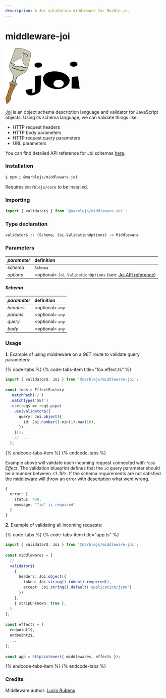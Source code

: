 ```yaml
---
description: A Joi validation middleware for Marble.js.
---
```


# middleware-joi

![](../.gitbook/assets/68747470733a2f2f7261772e6769746875622e636f6d2f686170696a732f6a6f692f6d61737465722f696d616765732f6a6f.png)

[Joi](https://github.com/hapijs/joi) is an object schema description language and validator for JavaScript objects. Using its schema language, we can validate things like:

* HTTP request headers
* HTTP body parameters
* HTTP request query parameters
* URL parameters

You can find detailed API reference for Joi schemas [here](https://github.com/hapijs/joi/blob/v13.6.0/API.md).

### Installation

```bash
$ npm i @marblejs/middleware-joi
```

Requires `@marblejs/core` to be installed.

### Importing

```typescript
import { validator$ } from '@marblejs/middleware-joi';
```

### Type declaration

```text
validator$ :: (Schema, Joi.ValidationOptions) -> Middleware
```

### **Parameters**

| _parameter_ | definition |
| :--- | :--- |
| _schema_ | `Schema` |
| _options_ | &lt;optional&gt; `Joi.ValidationOptions` \(see: [Joi API reference](https://github.com/hapijs/joi/blob/v13.6.0/API.md#joi)\) |

#### _**Schema**_

| _parameter_ | definition |
| :--- | :--- |
| _headers_ | &lt;optional&gt; `any` |
| _params_ | &lt;optional&gt; `any` |
| _query_ | &lt;optional&gt; `any` |
| _body_ | &lt;optional&gt; `any` |

### Usage

**1.** Example of using middleware on a _GET_ route to validate query parameters:

{% code-tabs %}
{% code-tabs-item title="foo.effect.ts" %}
```typescript
import { validator$, Joi } from '@marblejs/middleware-joi';

const foo$ = EffectFactory
  .matchPath('/')
  .matchType('GET')
  .use(req$ => req$.pipe(
    use(validator$({
      query: Joi.object({
        id: Joi.number().min(1).max(10),
      })
    }));
    // ...
  );
```
{% endcode-tabs-item %}
{% endcode-tabs %}

Example above will validate each incoming request connected with `foo$` _Effect_. The validation blueprint defines that the `id` query parameter should be a number between _&lt;1..10&gt;_. If the schema requirements are not satisfied the middleware will throw an error with description what went wrong.

```typescript
{
  error: {
    status: 400,
    message: '"id" is required'
  }
}
```

**2.** Example of validating all incoming requests:

{% code-tabs %}
{% code-tabs-item title="app.ts" %}
```typescript
import { validator$, Joi } from '@marblejs/middleware-joi';

const middlewares = [
  // ...
  validator$(
    {
      headers: Joi.object({
        token: Joi.string().token().required(),
        accept: Joi.string().default('application/json')
      })
    },
    { stripUnknown: true },
  )
];

const effects = [
  endpoint1$,
  endpoint2$,
  ...
];

const app = httpListener({ middlewares, effects });
```
{% endcode-tabs-item %}
{% endcode-tabs %}

### Credits

Middleware author: [Lucio Rubens](https://github.com/luciorubeens)

